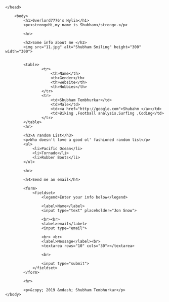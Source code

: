 <!DOCTYPE html>
<html>
<head>
    <title>HTML Project</title>
    
    </head>

        <body>
            <h1>0verlord7776's Hylia</h1>
            <p><strong>Hi,my name is Shubham</strong>.</p>
            
            <hr>
            
            <h2>Some info about me </h2>
            <img src="11.jpg" alt="Shubham Smiling" height="300" width="300">
    
    
            <table>
                    <tr>
                        <th>Name</th>
                        <th>Gender</th>
                        <th>website</th>
                        <th>Hobbies</th>
                    </tr>
                    <tr>
                        <td>Shubham Tembhurkar</td>
                        <td>Male</td>
                        <td><a href="http://google.com">Shubahm </a></td>
                        <td>Biking ,Football analysis,Surfing ,Coding</td>
                    </tr>
            </table>
            <hr>
            
            <h3>A random List</h3>
            <p>Who doesn't love a good ol' fashioned random list</p>
            <ul>
                <li>Pacific Ocean</li>
                <li>Tornado</li>
                <li>Rubber Boots</li>
            </ul>
            
            <hr>
            
            <h4>Send me an email</h4>
            
            <form>
                <fieldset>
                    <legend>Enter your info below</legend>
                
                    <label>Name</label>
                    <input type="text" placeholder="Jon Snow">
                
                    <br><br>
                    <label>email</label>
                    <input type="email">
                
                    <br> <br>
                    <label>Message</label><br>
                    <textarea rows="10" cols="30"></textarea>
                
                    <br>
                
                    <input type="submit">
                </fieldset>
            </form>
            
            <hr>
            
            <p>&copy; 2019 &mdash; Shubham Tembhurkar</p>
    </body>

</html>









